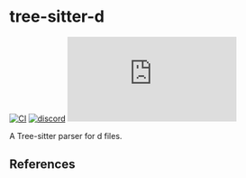 # tree-sitter-d

[![CI][ci]](https://github.com/shmcgough/tree-sitter-d/actions/workflows/ci.yml)
[![discord][discord]](https://discord.gg/w7nTvsVJhm)
[![matrix][matrix]](https://matrix.to/#/#tree-sitter-chat:matrix.org)
<!-- NOTE: uncomment these if you're publishing packages: -->
<!-- [![npm][npm]](https://www.npmjs.com/package/tree-sitter-d) -->
<!-- [![crates][crates]](https://crates.io/crates/tree-sitter-d) -->
<!-- [![pypi][pypi]](https://pypi.org/project/tree-sitter-d/) -->

A Tree-sitter parser for d files.

## References

<!-- NOTE: add the grammar's references here -->

[ci]: https://img.shields.io/github/actions/workflow/status/shmcgough/tree-sitter-d/ci.yml?logo=github&label=CI
[discord]: https://img.shields.io/discord/1063097320771698699?logo=discord&label=discord
[matrix]: https://img.shields.io/matrix/tree-sitter-chat%3Amatrix.org?logo=matrix&label=matrix
[npm]: https://img.shields.io/npm/v/tree-sitter-d?logo=npm
[crates]: https://img.shields.io/crates/v/tree-sitter-d?logo=rust
[pypi]: https://img.shields.io/pypi/v/tree-sitter-d?logo=pypi&logoColor=ffd242

